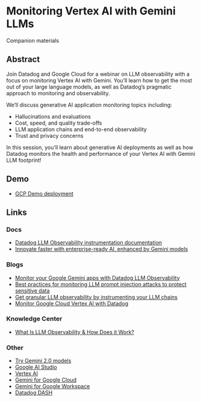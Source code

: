 # Monitoring Vertex AI with Gemini LLMs

Companion materials

## Abstract

Join Datadog and Google Cloud for a webinar on LLM observability with a focus on monitoring Vertex AI with Gemini. You’ll learn how to get the most out of your large language models, as well as Datadog’s pragmatic approach to monitoring and observability.

We’ll discuss generative AI application monitoring topics including:
- Hallucinations and evaluations
- Cost, speed, and quality trade-offs
- LLM application chains and end-to-end observability
- Trust and privacy concerns

In this session, you'll learn about generative AI deployments as well as how Datadog monitors the health and performance of your Vertex AI with Gemini LLM footprint!

## Demo

- [GCP Demo deployment](https://github.com/GoogleCloudPlatform/microservices-demo)

## Links

### Docs

- [Datadog LLM Observability instrumentation documentation](https://docs.datadoghq.com/llm_observability/setup/auto_instrumentation/)
- [Innovate faster with enterprise-ready AI, enhanced by Gemini models](https://cloud.google.com/vertex-ai?hl=en#build-with-gemini)

### Blogs

- [Monitor your Google Gemini apps with Datadog LLM Observability](https://www.datadoghq.com/blog/monitor-google-gemini-datadog-llm-observability/)
- [Best practices for monitoring LLM prompt injection attacks to protect sensitive data](https://www.datadoghq.com/blog/monitor-llm-prompt-injection-attacks/)
- [Get granular LLM observability by instrumenting your LLM chains](https://www.datadoghq.com/blog/llm-observability-chain-tracing/)
- [Monitor Google Cloud Vertex AI with Datadog](https://www.datadoghq.com/blog/google-cloud-vertex-ai-monitoring-datadog/)

### Knowledge Center

- [What Is LLM Observability & How Does it Work?](https://www.datadoghq.com/knowledge-center/llm-observability)

### Other

- [Try Gemini 2.0 models](https://aistudio.google.com/?utm_source=cgc-site&utm_medium=et&utm_campaign=FY24-Q4-global-aistudio&utm_content=cgc&utm_term=-)
- [Google AI Studio](https://aistudio.google.com/app/prompts/new_chat)
- [Vertex AI](https://cloud.google.com/vertex-ai/generative-ai/docs/multimodal/overview)
- [Gemini for Google Cloud](https://cloud.google.com/products/gemini)
- [Gemini for Google Workspace](https://workspace.google.com/solutions/ai/)
- [Datadog DASH](https://dashcon.io)
